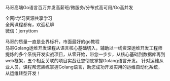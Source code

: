 马哥高端Go语言百万并发高薪班/微服务/分布式高可用/Go高并发

全网it学习资源共享学习<br>全网课程都有，欢迎私聊<br>微信：jerryttom<br>

马哥的质量一直是业界标杆，市面最好的go教程<br> 马哥Golang运维开发课程从语言核心基础切入，辅助以一线资深运维开发工程师提炼的多个系统开发实战项目，从零开始，带您一步步，从核心基础到数据库再到web框架，五个相互关联的项目实战让您彻底掌握Golang语言开发。 针对运维从业人员，课程帮您熟练掌握Golang语言，助您成功开发实用的运维自动化系统，从运维转型开发！